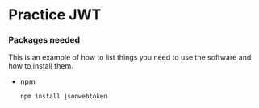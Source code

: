# Practice JWT

### Packages needed
This is an example of how to list things you need to use the software and how to install them.
* npm
  ```sh
  npm install jsonwebtoken
  ```
